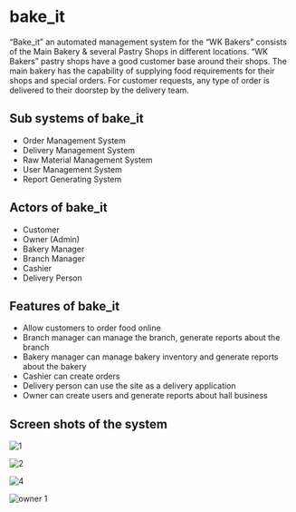 # bake_it
“Bake_it” an automated management system for the “WK Bakers” consists of the Main Bakery & several Pastry Shops in different locations.
“WK Bakers” pastry shops have a good customer base around their shops. The main bakery has the capability of supplying food requirements for their shops and
special orders. For customer requests, any type of order is delivered to their doorstep by the delivery team.

## Sub systems of bake_it<br>
- Order Management System<br>
- Delivery Management System<br>
- Raw Material Management System<br>
- User Management System<br>
- Report Generating System<br>

## Actors of bake_it
- Customer
- Owner (Admin)
- Bakery Manager
- Branch Manager
- Cashier
- Delivery Person

## Features of bake_it
- Allow customers to order food online
- Branch manager can manage the branch, generate reports about the branch
- Bakery manager can manage bakery inventory and generate reports about the bakery
- Cashier can create orders
- Delivery person can use the site as a delivery application
- Owner can create users and generate reports about hall business

## Screen shots of the system
![1](https://user-images.githubusercontent.com/62209498/189330059-b9fd2051-d5cf-43b9-a3e8-c92949c7b801.png)

![2](https://user-images.githubusercontent.com/62209498/189330084-bd3ab634-b7fa-4483-8bb4-1d50beb08414.png)

![4](https://user-images.githubusercontent.com/62209498/189330105-3fb4c283-fd23-4c89-bcec-81dd1bb07a0f.png)

![owner 1](https://user-images.githubusercontent.com/62209498/189330107-43cf6937-4f3f-4102-a5a8-b36b6849ad11.png)
                                 

  
